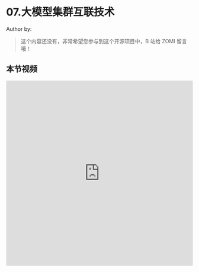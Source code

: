 <!--Copyright © ZOMI 适用于[License](https://github.com/Infrasys-AI/AIInfra)版权许可-->

# 07.大模型集群互联技术

Author by: 

> 这个内容还没有，非常希望您参与到这个开源项目中，B 站给 ZOMI 留言哦！

## 本节视频

<html>
<iframe src="https://player.bilibili.com/player.html?aid=1356081426&bvid=BV1Wz421q7SV&cid=1602896751&page=1&as_wide=1&high_quality=1&danmaku=0&autoplay=0" width="100%" height="500" scrolling="no" border="0" frameborder="no" framespacing="0" allowfullscreen="true"></iframe>
</html>
